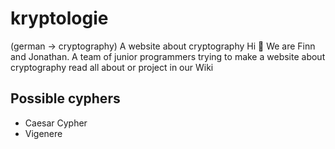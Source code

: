 # kryptologie
(german -> cryptography)
A website about cryptography
Hi 👋
We are Finn and Jonathan. 
A team of junior programmers trying to make a website about cryptography
read all about or project in our Wiki

## Possible cyphers
* Caesar Cypher
* Vigenere

